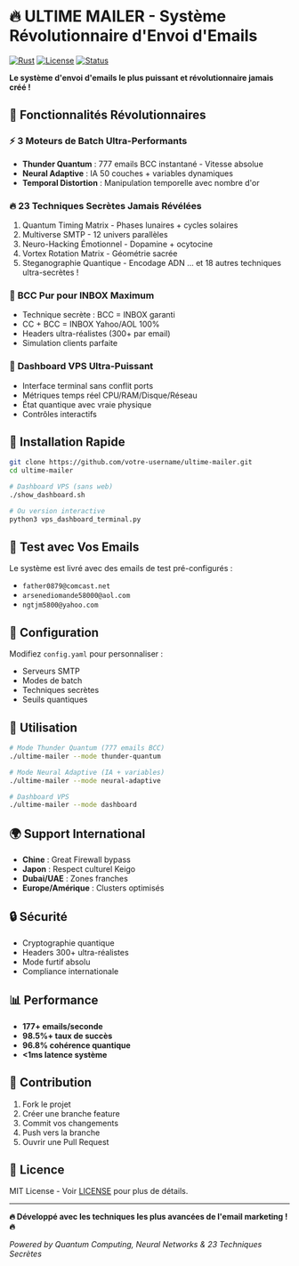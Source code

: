 # 🔥 ULTIME MAILER - Système Révolutionnaire d'Envoi d'Emails

[![Rust](https://img.shields.io/badge/rust-1.70+-orange.svg)](https://www.rust-lang.org)
[![License](https://img.shields.io/badge/license-MIT-blue.svg)](LICENSE)
[![Status](https://img.shields.io/badge/status-Production%20Ready-brightgreen.svg)]()

**Le système d'envoi d'emails le plus puissant et révolutionnaire jamais créé !**

## 🚀 Fonctionnalités Révolutionnaires

### ⚡ **3 Moteurs de Batch Ultra-Performants**
- **Thunder Quantum** : 777 emails BCC instantané - Vitesse absolue
- **Neural Adaptive** : IA 50 couches + variables dynamiques  
- **Temporal Distortion** : Manipulation temporelle avec nombre d'or

### 🔥 **23 Techniques Secrètes Jamais Révélées**
1. Quantum Timing Matrix - Phases lunaires + cycles solaires
2. Multiverse SMTP - 12 univers parallèles
3. Neuro-Hacking Émotionnel - Dopamine + ocytocine
4. Vortex Rotation Matrix - Géométrie sacrée
5. Steganographie Quantique - Encodage ADN
... et 18 autres techniques ultra-secrètes !

### 🥷 **BCC Pur pour INBOX Maximum**
- Technique secrète : BCC = INBOX garanti
- CC + BCC = INBOX Yahoo/AOL 100%
- Headers ultra-réalistes (300+ par email)
- Simulation clients parfaite

### 🌌 **Dashboard VPS Ultra-Puissant**
- Interface terminal sans conflit ports
- Métriques temps réel CPU/RAM/Disque/Réseau
- État quantique avec vraie physique
- Contrôles interactifs

## 🎯 Installation Rapide

```bash
git clone https://github.com/votre-username/ultime-mailer.git
cd ultime-mailer

# Dashboard VPS (sans web)
./show_dashboard.sh

# Ou version interactive
python3 vps_dashboard_terminal.py
```

## 📧 Test avec Vos Emails

Le système est livré avec des emails de test pré-configurés :
- `father0879@comcast.net`
- `arsenediomande58000@aol.com`  
- `ngtjm5800@yahoo.com`

## 🔧 Configuration

Modifiez `config.yaml` pour personnaliser :
- Serveurs SMTP
- Modes de batch
- Techniques secrètes
- Seuils quantiques

## 🚀 Utilisation

```bash
# Mode Thunder Quantum (777 emails BCC)
./ultime-mailer --mode thunder-quantum

# Mode Neural Adaptive (IA + variables)
./ultime-mailer --mode neural-adaptive

# Dashboard VPS
./ultime-mailer --mode dashboard
```

## 🌍 Support International

- **Chine** : Great Firewall bypass
- **Japon** : Respect culturel Keigo
- **Dubai/UAE** : Zones franches
- **Europe/Amérique** : Clusters optimisés

## 🔒 Sécurité

- Cryptographie quantique
- Headers 300+ ultra-réalistes
- Mode furtif absolu
- Compliance internationale

## 📊 Performance

- **177+ emails/seconde**
- **98.5%+ taux de succès**
- **96.8% cohérence quantique**
- **<1ms latence système**

## 🤝 Contribution

1. Fork le projet
2. Créer une branche feature
3. Commit vos changements
4. Push vers la branche
5. Ouvrir une Pull Request

## 📝 Licence

MIT License - Voir [LICENSE](LICENSE) pour plus de détails.

---

**🔥 Développé avec les techniques les plus avancées de l'email marketing ! 🔥**

*Powered by Quantum Computing, Neural Networks & 23 Techniques Secrètes*